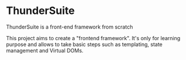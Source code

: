 # ThunderSuite

ThunderSuite is a front-end framework from scratch

This project aims to create a "frontend framework". It's only for learning purpose and allows to take basic steps such as templating, state management and Virtual DOMs.